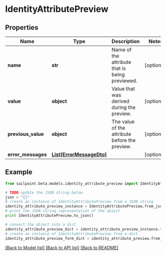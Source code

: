 # IdentityAttributePreview


## Properties
Name | Type | Description | Notes
------------ | ------------- | ------------- | -------------
**name** | **str** | Name of the attribute that is being previewed. | [optional] 
**value** | **object** | Value that was derived during the preview. | [optional] 
**previous_value** | **object** | The value of the attribute before the preview. | [optional] 
**error_messages** | [**List[ErrorMessageDto]**](ErrorMessageDto.md) |  | [optional] 

## Example

```python
from sailpoint.beta.models.identity_attribute_preview import IdentityAttributePreview

# TODO update the JSON string below
json = "{}"
# create an instance of IdentityAttributePreview from a JSON string
identity_attribute_preview_instance = IdentityAttributePreview.from_json(json)
# print the JSON string representation of the object
print IdentityAttributePreview.to_json()

# convert the object into a dict
identity_attribute_preview_dict = identity_attribute_preview_instance.to_dict()
# create an instance of IdentityAttributePreview from a dict
identity_attribute_preview_form_dict = identity_attribute_preview.from_dict(identity_attribute_preview_dict)
```
[[Back to Model list]](../README.md#documentation-for-models) [[Back to API list]](../README.md#documentation-for-api-endpoints) [[Back to README]](../README.md)


